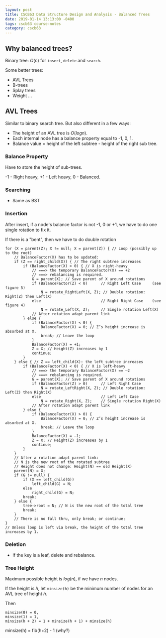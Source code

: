 ```yaml
---
layout: post
title: CSCB63 Data Structure Design and Analysis - Balanced Trees
date: 2019-01-14 13:13:00 -0400
tags: cscb63 course-notes
category: cscb63
---
```


## Why balanced trees?

Binary tree: $O(n)$ for `insert`, `delete` and `search`.

Some better trees:
* AVL Trees
* B-trees
* Splay trees
* Weight ...

## AVL Trees

Similar to binary search tree. But also different in a few ways:

* The height of an AVL tree is $O(log n)$.
* Each internal node has a balance property equal to -1, 0, 1.
* Balance value = height of the left subtree - height of the right sub tree.

### Balance Property

Have to store the height of sub-trees.

-1 - Right heavy, +1 - Left heavy, 0 - Balanced.

### Searching

* Same as BST

### Insertion

After insert, if a node's balance factor is not -1, 0 or +1, we have to do one single rotation to fix it.

If there is a "bent", then we have to do double rotation

```
for (X = parent(Z); X != null; X = parent(Z)) { // Loop (possibly up to the root)
    // BalanceFactor(X) has to be updated:
    if (Z == right_child(X)) { // The right subtree increases
        if (BalanceFactor(X) > 0) { // X is right-heavy
            // ===> the temporary BalanceFactor(X) == +2
            // ===> rebalancing is required.
            G = parent(X); // Save parent of X around rotations
            if (BalanceFactor(Z) < 0)      // Right Left Case     (see figure 5)
                N = rotate_RightLeft(X, Z); // Double rotation: Right(Z) then Left(X)
            else                           // Right Right Case    (see figure 4)
                N = rotate_Left(X, Z);     // Single rotation Left(X)
            // After rotation adapt parent link
        } else {
            if (BalanceFactor(X) < 0) {
                BalanceFactor(X) = 0; // Z’s height increase is absorbed at X.
                break; // Leave the loop
            }
            BalanceFactor(X) = +1;
            Z = X; // Height(Z) increases by 1
            continue;
        }
    } else { // Z == left_child(X): the left subtree increases
        if (BalanceFactor(X) < 0) { // X is left-heavy
            // ===> the temporary BalanceFactor(X) == –2
            // ===> rebalancing is required.
            G = parent(X); // Save parent of X around rotations
            if (BalanceFactor(Z) > 0)      // Left Right Case
                N = rotate_LeftRight(X, Z); // Double rotation: Left(Z) then Right(X)
            else                           // Left Left Case
                N = rotate_Right(X, Z);    // Single rotation Right(X)
            // After rotation adapt parent link
        } else {
            if (BalanceFactor(X) > 0) {
                BalanceFactor(X) = 0; // Z’s height increase is absorbed at X.
                break; // Leave the loop
            }
            BalanceFactor(X) = –1;
            Z = X; // Height(Z) increases by 1
            continue;
        }
    }
    // After a rotation adapt parent link:
    // N is the new root of the rotated subtree
    // Height does not change: Height(N) == old Height(X)
    parent(N) = G;
    if (G != null) {
        if (X == left_child(G))
            left_child(G) = N;
        else
            right_child(G) = N;
        break;
    } else {
        tree->root = N; // N is the new root of the total tree
        break;
    }
    // There is no fall thru, only break; or continue;
}
// Unless loop is left via break, the height of the total tree increases by 1.
```

### Deletion

* If the key is a leaf, delete and rebalance.

### Tree Height

Maximum possible height is $log(n)$, if we have $n$ nodes.

If the height is $h$, let `minsize(h)` be the minimum number of nodes for an AVL tree of height $h$.

Then

```
minsize(0) = 0,
minsize(1) = 1,
minsize(h + 2) = 1 + minsize(h + 1) + minsize(h)
```

minsize(h) = fib(h+2) - 1 (why?)

